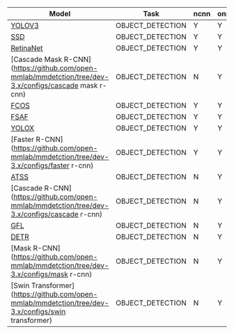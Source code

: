 | Model | Task | ncnn | onnxruntime | openvino | pplnn | tensorrt | torchscript |
|-----|-----|-----|-----|-----|-----|-----|-----|
| [YOLOV3](https://github.com/open-mmlab/mmdetction/tree/dev-3.x/configs/yolov3) | OBJECT_DETECTION | Y | Y | Y | N | N | Y |
| [SSD](https://github.com/open-mmlab/mmdetction/tree/dev-3.x/configs/ssd) | OBJECT_DETECTION | Y | Y | N | N | N | Y |
| [RetinaNet](https://github.com/open-mmlab/mmdetction/tree/dev-3.x/configs/retinanet) | OBJECT_DETECTION | Y | Y | Y | Y | N | Y |
| [Cascade Mask R-CNN](https://github.com/open-mmlab/mmdetction/tree/dev-3.x/configs/cascade mask r-cnn) | OBJECT_DETECTION | N | Y | Y | N | Y | Y |
| [FCOS](https://github.com/open-mmlab/mmdetction/tree/dev-3.x/configs/fcos) | OBJECT_DETECTION | Y | Y | Y | N | N | Y |
| [FSAF](https://github.com/open-mmlab/mmdetction/tree/dev-3.x/configs/fsaf) | OBJECT_DETECTION | Y | Y | Y | Y | N | Y |
| [YOLOX](https://github.com/open-mmlab/mmdetction/tree/dev-3.x/configs/yolox) | OBJECT_DETECTION | Y | Y | Y | N | N | Y |
| [Faster R-CNN](https://github.com/open-mmlab/mmdetction/tree/dev-3.x/configs/faster r-cnn) | OBJECT_DETECTION | Y | Y | Y | Y | N | Y |
| [ATSS](https://github.com/open-mmlab/mmdetction/tree/dev-3.x/configs/atss) | OBJECT_DETECTION | N | Y | Y | N | N | N |
| [Cascade R-CNN](https://github.com/open-mmlab/mmdetction/tree/dev-3.x/configs/cascade r-cnn) | OBJECT_DETECTION | N | Y | Y | Y | N | N |
| [GFL](https://github.com/open-mmlab/mmdetction/tree/dev-3.x/configs/gfl) | OBJECT_DETECTION | N | Y | Y | N | N | N |
| [DETR](https://github.com/open-mmlab/mmdetction/tree/dev-3.x/configs/detr) | OBJECT_DETECTION | N | Y | N | N | N | N |
| [Mask R-CNN](https://github.com/open-mmlab/mmdetction/tree/dev-3.x/configs/mask r-cnn) | OBJECT_DETECTION | N | Y | Y | N | Y | Y |
| [Swin Transformer](https://github.com/open-mmlab/mmdetction/tree/dev-3.x/configs/swin transformer) | OBJECT_DETECTION | N | Y | N | N | Y | N |
